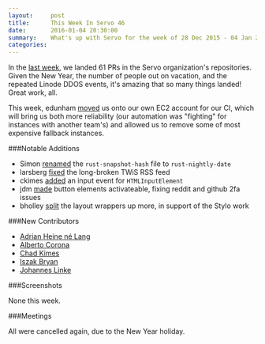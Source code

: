 ```yaml
---
layout:     post
title:      This Week In Servo 46
date:       2016-01-04 20:30:00
summary:    What's up with Servo for the week of 28 Dec 2015 - 04 Jan 2016
categories:
---
```


In the [last week](https://github.com/pulls?page=1&q=is%3Apr+is%3Amerged+closed%3A2015-12-28..2016-01-04+user%3Aservo), we landed 61 PRs in the Servo organization's repositories. Given the New Year, the number of people out on vacation, and the repeated Linode DDOS events, it's amazing that so many things landed! Great work, all.

This week, edunham [moved](https://github.com/servo/saltfs/pull/183) us onto our own EC2 account for our CI, which will bring us both more reliability (our automation was "fighting" for instances with another team's) and allowed us to remove some of most expensive fallback instances.

###Notable Additions

- Simon [renamed](https://github.com/servo/servo/pull/9086) the `rust-snapshot-hash` file to `rust-nightly-date`
- larsberg [fixed](https://github.com/servo/blog.servo.org/pull/51) the long-broken TWiS RSS feed
- ckimes [added](https://github.com/servo/servo/pull/9122) an input event for `HTMLInputElement`
- jdm [made](https://github.com/servo/servo/pull/8109) button elements activateable, fixing reddit and github 2fa issues
- bholley [split](https://github.com/servo/servo/pull/9051) the layout wrappers up more, in support of the Stylo work

###New Contributors

- [Adrian Heine né Lang](https://github.com/adrianheine)
- [Alberto Corona](https://github.com/OX1A)
- [Chad Kimes](https://github.com/ckimes89)
- [Iszak Bryan](https://github.com/iszak)
- [Johannes Linke](https://github.com/karyon)

###Screenshots

None this week.

###Meetings

All were cancelled again, due to the New Year holiday.
